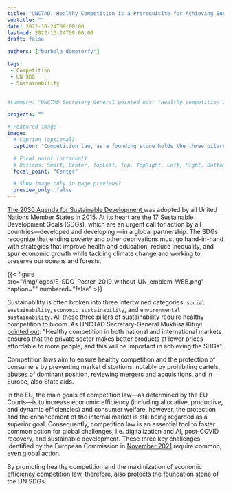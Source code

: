 ```yaml
---
title: "UNCTAD: Healthy Competition is a Prerequisite for Achieving Sustainable Development Goals"
subtitle: ""
date: 2022-10-24T09:00:00
lastmod: 2022-10-24T09:00:00
draft: false

authors: ["borbala_domotorfy"]

tags:
 - Competition
 - UN SDG
 - Sustainability
 

#summary: "UNCTAD Secretary General pointed out: "Healthy competition in both national and international markets ensures that the private sector makes better products at lower prices affordable to more people, and this will be important in achieving the SDGs" Therefore, competition law is an important foundation stone of SDGs."

projects: ""

# Featured image
image:
  # Caption (optional)
  caption: "Competition law, as a founding stone holds the three pilars of sustainability"

  # Focal point (optional)
  # Options: Smart, Center, TopLeft, Top, TopRight, Left, Right, BottomLeft, Bottom, BottomRight
  focal_point: "Center"

  # Show image only in page previews?
  preview_only: false
---
```


[The 2030 Agenda for Sustainable Development ](https://sdgs.un.org/2030agenda) was adopted by all United Nations Member States in 2015. At its heart are the 17 Sustainable Development Goals (SDGs), which are an urgent call for action by all countries—developed and developing —in a global partnership. The SDGs recognize that ending poverty and other deprivations must go hand-in-hand with strategies that improve health and education, reduce inequality, and spur economic growth while tackling climate change and working to preserve our oceans and forests.

<!---
At least a paragraph here should place the text into the contest of the Competition Data Observatory. Why did you write this blogpost?
--->
<td style="text-align: center;">{{< figure src="/img/logos/E_SDG_Poster_2019_without_UN_emblem_WEB.png" caption="" numbered="false" >}}</td>


Sustainability is often broken into three intertwined categories: `social sustainability`, `economic sustainability`, and `environmental sustainability`. All these three pillars of sustainability require healthy competition to bloom. As UNCTAD Secretary-General Mukhisa Kituyi [pointed out](https://unctad.org/news/achieving-sustainable-development-goals-will-need-healthy-competition-and-consumer-protection): "Healthy competition in both national and international markets ensures that the private sector makes better products at lower prices affordable to more people, and this will be important in achieving the SDGs".

<!---
Why are you quoted exactly this person?
--->

Competition laws aim to ensure healthy competition and the protection of consumers by preventing market distortions: notably by prohibiting cartels, abuses of dominant position, reviewing mergers and acquisitions, and in Europe, also State aids. 

In the EU, the main goals of competition law—as determined by the EU Courts—is to increase economic efficiency (including allocative, productive, and dynamic efficiencies) and consumer welfare, however, the protection and the enhancement of the internal market is still being regarded as a superior goal. Consequently, competition law is an essential tool to foster common action for global challenges, i.e. digitalization and AI, post-COVID recovery, and sustainable development. These three key challenges identified by the European Commission in [November 2021](https://ec.europa.eu/transparency/documents-register/detail?ref=COM(2021)713&lang=en) require common, even global action.

By promoting healthy competition and the maximization of economic efficiency competition law, therefore, also protects the foundation stone of the UN SDGs. 

<!---
So....
--->
